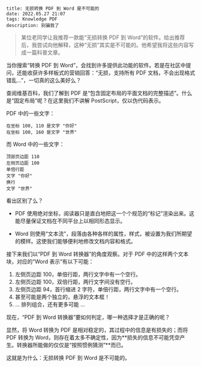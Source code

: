 ```
title: 无损转换 PDF 到 Word 是不可能的
date: 2022.05.27 21:07
tags: Knowledge PDF
description: 别骗我了
```

> 某位老同学让我推荐一款能“无损转换 PDF 到 Word”的软件。给出推荐后，我尝试向他解释，这种“无损”其实是不可能的。他希望我将这些内容写成一篇科普文章。

当你搜索“转换 PDF 到 Word”，会找到许多提供此功能的软件。若是在社区中提问，还能收获许多样板式的营销回答：“无损，支持所有 PDF 文档，不会出现格式错乱…”，一切真的这么美好么？

查阅维基百科，我们了解到 PDF 是“包含固定布局的平面文档的完整描述”。什么是“固定布局”呢？在这里我们不讲解 PostScript，仅以伪代码表示。

PDF 中的一些文字：

```
在坐标 100, 110 是文字 "你好"
在坐标 100, 160 是文字 "世界"
```

而 Word 中的一些文字：

```
顶部页边距 110
左侧页边距 100
单倍行距
文字 "你好"
换行
文字 "世界"
```

看出区别了么？

- PDF 使用绝对坐标，阅读器只是直白地把这一个个规范的“标记”渲染出来。这能尽量保证文档在不同平台上以相同形态显示。

- Word 则使用“文本流”，段落由各种各样的属性，样式，被设置为我们所期望的模样。这使我们能够便利地修改文档内容和格式。

接下来我们以“PDF 到 Word 转换器”的角度观察。对于 PDF 中的这样两个文本块，对应的“Word 表示”有以下可能：

1. 左侧页边距 100，单倍行距，两行文字中有一个空行。
2. 左侧页边距 100，双倍行距，两行文字间没有空行。
3. 左侧页边距 94，首行缩进 2 字符，单倍行距，两行文字中有一个空行。
4. 甚至可能是两个独立的，悬浮的文本框！
5. ... 排列组合，还有更多可能 ...

现在，“PDF 到 Word 转换器”要如何判定，哪一种选择才是正确的呢？

显然，将 Word 转换为 PDF 是相对稳定的，其过程中的信息是有损失的；而将 PDF 转换为 Word，则存在着太多不确定性，因为**损失的信息不可能凭空产生。转换器所能做的仅仅是“按照惯例猜测”**而已。

这就是为什么：无损转换 PDF 到 Word 是不可能的。
